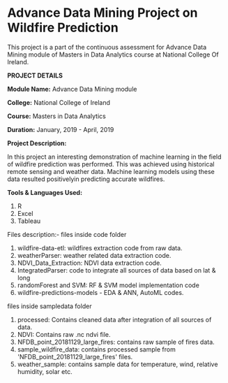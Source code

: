 # Advance Data Mining Project on Wildfire Prediction

This project is a part of the continuous assessment for Advance Data Mining module of Masters in Data Analytics course at National College Of Ireland.

**PROJECT DETAILS**

**Module Name:** Advance Data Mining module

**College:** National College of Ireland

**Course:** Masters in Data Analytics

**Duration:** January, 2019 - April, 2019

**Project Description:** 

In this project an interesting demonstration of machine learning in the field of wildfire prediction was performed. This was achieved using historical remote sensing and weather data. Machine learning models using these data resulted positivelyin predicting accurate wildfires.

**Tools & Languages Used:**
1. R
2. Excel
3. Tableau


Files description:-
files inside code folder

1) wildfire-data-etl: wildfires extraction code from raw data.
2) weatherParser: weather related data extraction code.
3) NDVI_Data_Extraction: NDVI data extraction code.
4) IntegratedParser: code to integrate all sources of data based on lat & long
5) randomForest and SVM: RF & SVM model implementation code
6) wildfire-predictions-models - EDA & ANN, AutoML codes.

files inside sampledata folder 

1) processed: Contains cleaned data after integration of all sources of data.
2) NDVI: Contains raw .nc ndvi file.
3) NFDB_point_20181129_large_fires: contains raw sample of fires data.
4) sample_wildfire_data: contains processed sample from 'NFDB_point_20181129_large_fires' files.
5) weather_sample: contains sample data for temperature, wind, relative humidity, solar etc.
